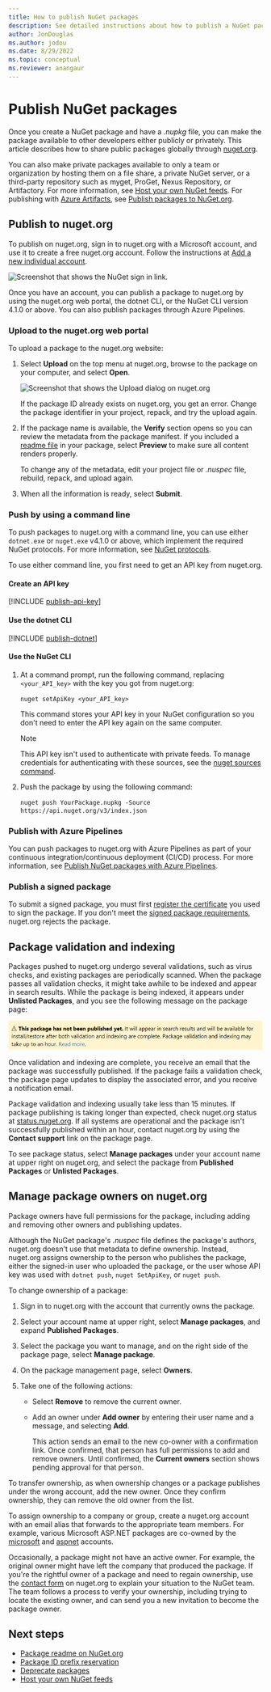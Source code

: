 ```yaml
---
title: How to publish NuGet packages
description: See detailed instructions about how to publish a NuGet package and manage package ownership on nuget.org.
author: JonDouglas
ms.author: jodou
ms.date: 8/29/2022
ms.topic: conceptual
ms.reviewer: anangaur
---
```


# Publish NuGet packages

Once you create a NuGet package and have a *.nupkg* file, you can make the package available to other developers either publicly or privately. This article describes how to share public packages globally through [nuget.org](https://www.nuget.org/packages/manage/upload).

You can also make private packages available to only a team or organization by hosting them on a file share, a private NuGet server, or a third-party repository such as myget, ProGet, Nexus Repository, or Artifactory. For more information, see [Host your own NuGet feeds](../hosting-packages/overview.md). For publishing with [Azure Artifacts](https://www.visualstudio.com/docs/package/nuget/publish), see [Publish packages to NuGet.org](/azure/devops/artifacts/nuget/publish-to-nuget-org).

## Publish to nuget.org

To publish on nuget.org, sign in to nuget.org with a Microsoft account, and use it to create a free nuget.org account. Follow the instructions at [Add a new individual account](individual-accounts.md#add-a-new-individual-account).

![Screenshot that shows the NuGet sign in link.](media/publish_NuGetSignIn.png)

Once you have an account, you can publish a package to nuget.org by using the nuget.org web portal, the dotnet CLI, or the NuGet CLI version 4.1.0 or above. You can also publish packages through Azure Pipelines.

### Upload to the nuget.org web portal

To upload a package to the nuget.org website:

1. Select **Upload** on the top menu at nuget.org, browse to the package on your computer, and select **Open**.

   ![Screenshot that shows the Upload dialog on nuget.org](media/publish_UploadYourPackage.PNG)

   If the package ID already exists on nuget.org, you get an error. Change the package identifier in your project, repack, and try the upload again.

1. If the package name is available, the **Verify** section opens so you can review the metadata from the package manifest. If you included a [readme file](../nuget-org/package-readme-on-nuget-org.md) in your package, select  **Preview** to make sure all content renders properly.

   To change any of the metadata, edit your project file or *.nuspec* file, rebuild, repack, and upload again.

1. When all the information is ready, select **Submit**.

### Push by using a command line

To push packages to nuget.org with a command line, you can use either `dotnet.exe` or `nuget.exe` v4.1.0 or above, which implement the required NuGet protocols. For more information, see [NuGet protocols](../api/nuget-protocols.md).

To use either command line, you first need to get an API key from nuget.org.

#### Create an API key

[!INCLUDE [publish-api-key](../quickstart/includes/publish-api-key.md)]

#### Use the dotnet CLI

[!INCLUDE [publish-dotnet](../quickstart/includes/publish-dotnet.md)]

#### Use the NuGet CLI

1. At a command prompt, run the following command, replacing `<your_API_key>` with the key you got from nuget.org:

    ```cli
    nuget setApiKey <your_API_key>
    ```

    This command stores your API key in your NuGet configuration so you don't need to enter the API key again on the same computer.

    > [!NOTE]
    > This API key isn't used to authenticate with private feeds. To manage credentials for authenticating with these sources, see the [nuget sources command](../reference/cli-reference/cli-ref-sources.md).

1. Push the package by using the following command:

    ```cli
    nuget push YourPackage.nupkg -Source https://api.nuget.org/v3/index.json
    ```

### Publish with Azure Pipelines

You can push packages to nuget.org with Azure Pipelines as part of your continuous integration/continuous deployment (CI/CD) process. For more information, see [Publish NuGet packages with Azure Pipelines](/azure/devops/pipelines/artifacts/nuget).

### Publish a signed package

To submit a signed package, you must first [register the certificate](../create-packages/Sign-a-Package.md#register-the-certificate-on-nugetorg) you used to sign the package. If you don't meet the [signed package requirements](../reference/Signed-Packages-Reference.md#signature-requirements-on-nugetorg), nuget.org rejects the package.

## Package validation and indexing

Packages pushed to nuget.org undergo several validations, such as virus checks, and existing packages are periodically scanned. When the package passes all validation checks, it might take awhile to be indexed and appear in search results. While the package is being indexed, it appears under **Unlisted Packages**, and you see the following message on the package page:

![Screenshot of a message indicating that a package isn't yet published.](media/publish_NotYetIndexed.png)

Once validation and indexing are complete, you receive an email that the package was successfully published. If the package fails a validation check, the package page updates to display the associated error, and you receive a notification email.

Package validation and indexing usually take less than 15 minutes. If package publishing is taking longer than expected, check nuget.org status at [status.nuget.org](https://status.nuget.org/). If all systems are operational and the package isn't successfully published within an hour, contact nuget.org by using the **Contact support** link on the package page.

To see package status, select **Manage packages** under your account name at upper right on nuget.org, and select the package from **Published Packages** or **Unlisted Packages**.

<a name="managing-package-owners-on-nugetorg"></a>
## Manage package owners on nuget.org

Package owners have full permissions for the package, including adding and removing other owners and publishing updates.

Although the NuGet package's *.nuspec* file defines the package's authors, nuget.org doesn't use that metadata to define ownership. Instead, nuget.org assigns ownership to the person who publishes the package, either the signed-in user who uploaded the package, or the user whose API key was used with `dotnet push`, `nuget SetApiKey`, or `nuget push`.

To change ownership of a package:

1. Sign in to nuget.org with the account that currently owns the package.
1. Select your account name at upper right, select **Manage packages**, and expand **Published Packages**.
1. Select the package you want to manage, and on the right side of the package page, select **Manage package**.
1. On the package management page, select **Owners**.
1. Take one of the following actions:

   - Select **Remove** to remove the current owner.
   - Add an owner under **Add owner** by entering their user name and a message, and selecting **Add**.

     This action sends an email to the new co-owner with a confirmation link. Once confirmed, that person has full permissions to add and remove owners. Until confirmed, the **Current owners** section shows pending approval for that person.

To transfer ownership, as when ownership changes or a package publishes under the wrong account, add the new owner. Once they confirm ownership, they can remove the old owner from the list.

To assign ownership to a company or group, create a nuget.org account with an email alias that forwards to the appropriate team members. For example, various Microsoft ASP.NET packages are co-owned by the [microsoft](https://nuget.org/profiles/microsoft) and [aspnet](https://nuget.org/profiles/aspnet) accounts.

Occasionally, a package might not have an active owner. For example, the original owner might have left the company that produced the package. If you're the rightful owner of a package and need to regain ownership, use the [contact form](https://www.nuget.org/policies/Contact) on nuget.org to explain your situation to the NuGet team. The team follows a process to verify your ownership, including trying to locate the existing owner, and can send you a new invitation to become the package owner.

## Next steps

- [Package readme on NuGet.org](package-readme-on-nuget-org.md)
- [Package ID prefix reservation](id-prefix-reservation.md)
- [Deprecate packages](deprecate-packages.md)
- [Host your own NuGet feeds](../hosting-packages/overview.md)
